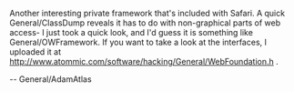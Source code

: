 Another interesting private framework that's included with Safari. A quick General/ClassDump reveals it has to do with non-graphical parts of web access- I just took a quick look, and I'd guess it is something like General/OWFramework. If you want to take a look at the interfaces, I uploaded it at http://www.atommic.com/software/hacking/General/WebFoundation.h .

-- General/AdamAtlas
